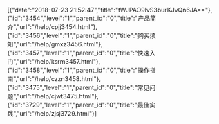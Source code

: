 [{"date":"2018-07-23 21:52:47","title":"tWJPAO9lvS3burKJvQn6JA=="},{"id":"3454","level":"1","parent_id":"0","title":"产品简介","url":"/help/cpjj3454.html"},{"id":"3456","level":"1","parent_id":"0","title":"购买须知","url":"/help/gmxz3456.html"},{"id":"3457","level":"1","parent_id":"0","title":"快速入门","url":"/help/ksrm3457.html"},{"id":"3458","level":"1","parent_id":"0","title":"操作指南","url":"/help/czzn3458.html"},{"id":"3475","level":"1","parent_id":"0","title":"常见问题","url":"/help/cjwt3475.html"},{"id":"3729","level":"1","parent_id":"0","title":"最佳实践","url":"/help/zjsj3729.html"}]